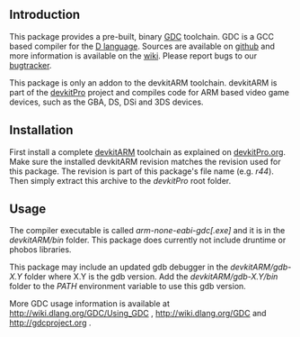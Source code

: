 ## Introduction
This package provides a pre-built, binary [GDC](http://gdcproject.org) toolchain. GDC is a GCC based compiler for the [D language](http://dlang.org).
Sources are available on [github](https://github.com/D-Programming-GDC) and more information is available on the [wiki](http://wiki.dlang.org/GDC). Please
report bugs to our [bugtracker](http://bugzilla.gdcproject.org/).

This package is only an addon to the devkitARM toolchain. devkitARM is part of the [devkitPro](https://devkitpro.org/) project
and compiles code for ARM based video game devices, such as the GBA, DS, DSi and 3DS devices.


## Installation
First install a complete [devkitARM](https://devkitpro.org/) toolchain as explained on [devkitPro.org](http://devkitpro.org/wiki/Getting_Started).
Make sure the installed devkitARM revision matches the revision used for this package. The revision is part of this package's file name (e.g. _r44_).
Then simply extract this archive to the _devkitPro_ root folder.


## Usage
The compiler executable is called _arm-none-eabi-gdc[.exe]_ and it is in the _devkitARM/bin_ folder. This package does
currently not include druntime or phobos libraries.

This package may include an updated gdb debugger in the _devkitARM/gdb-X.Y_ folder where X.Y is the gdb version. Add the
_devkitARM/gdb-X.Y/bin_ folder to the _PATH_ environment variable to use this gdb version.

More GDC usage information is available at http://wiki.dlang.org/GDC/Using_GDC ,
http://wiki.dlang.org/GDC and http://gdcproject.org .
